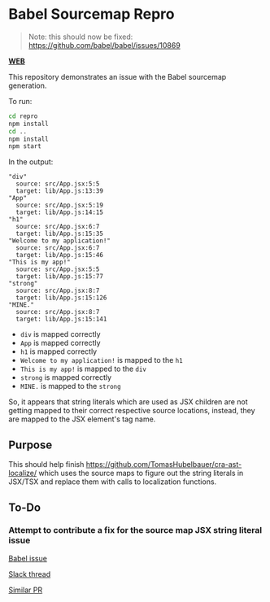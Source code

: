 # Babel Sourcemap Repro

> Note: this should now be fixed: https://github.com/babel/babel/issues/10869

[**WEB**](https://tomashubelbauer.github.io/babel-sourcemap)

This repository demonstrates an issue with the Babel sourcemap generation.

To run:

```sh
cd repro
npm install
cd ..
npm install
npm start
```

In the output:

```
"div"
  source: src/App.jsx:5:5
  target: lib/App.js:13:39
"App"
  source: src/App.jsx:5:19
  target: lib/App.js:14:15
"h1"
  source: src/App.jsx:6:7
  target: lib/App.js:15:35
"Welcome to my application!"
  source: src/App.jsx:6:7
  target: lib/App.js:15:46
"This is my app!"
  source: src/App.jsx:5:5
  target: lib/App.js:15:77
"strong"
  source: src/App.jsx:8:7
  target: lib/App.js:15:126
"MINE."
  source: src/App.jsx:8:7
  target: lib/App.js:15:141
```

- `div` is mapped correctly
- `App` is mapped correctly
- `h1` is mapped correctly
- `Welcome to my application!` is mapped to the `h1`
- `This is my app!` is mapped to the `div`
- `strong` is mapped correctly
- `MINE.` is mapped to the `strong`

So, it appears that string literals which are used as JSX children are not getting
mapped to their correct respective source locations, instead, they are mapped to the
JSX element's tag name.

## Purpose

This should help finish https://github.com/TomasHubelbauer/cra-ast-localize/
which uses the source maps to figure out the string literals in JSX/TSX and
replace them with calls to localization functions.

## To-Do

### Attempt to contribute a fix for the source map JSX string literal issue

[Babel issue](https://github.com/babel/babel/issues/10869)

[Slack thread](https://babeljs.slack.com/archives/C062RC35M/p1619742006022600)

[Similar PR](https://github.com/babel/babel/pull/12086/files)
